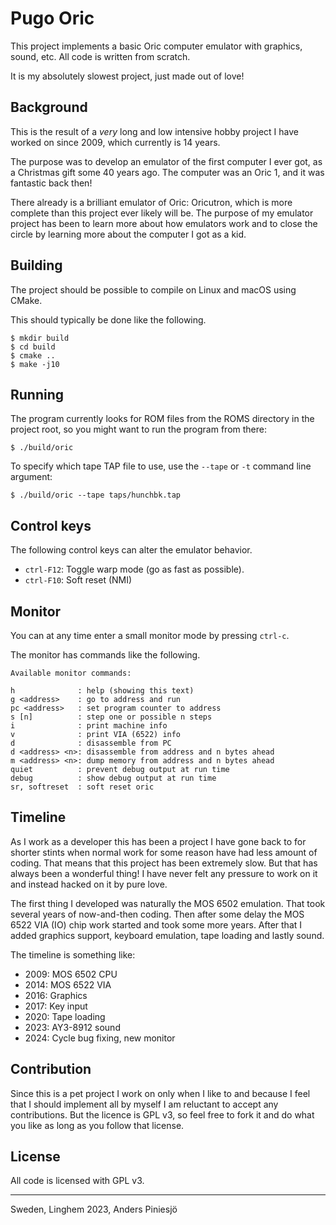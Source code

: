 # Pugo Oric

This project implements a basic Oric computer emulator with graphics, sound, etc.
All code is written from scratch.

It is my absolutely slowest project, just made out of love!

## Background

This is the result of a *very* long and low intensive hobby project I have worked on
since 2009, which currently is 14 years.

The purpose was to develop an emulator of the first computer I ever got,
as a Christmas gift some 40 years ago. The computer was an Oric 1, and it
was fantastic back then!

There already is a brilliant emulator of Oric: Oricutron, which is more
complete than this project ever likely will be. The purpose of my emulator
project has been to learn more about how emulators work and to close the circle
by learning more about the computer I got as a kid.


## Building

The project should be possible to compile on Linux and macOS using CMake.

This should typically be done like the following.

```
$ mkdir build
$ cd build
$ cmake ..
$ make -j10
```

## Running

The program currently looks for ROM files from the ROMS directory in the project
root, so you might want to run the program from there:

```
$ ./build/oric
```

To specify which tape TAP file to use, use the `--tape` or `-t` command line
argument:

```
$ ./build/oric --tape taps/hunchbk.tap
```

## Control keys

The following control keys can alter the emulator behavior.

* `ctrl-F12`: Toggle warp mode (go as fast as possible).
* `ctrl-F10`: Soft reset (NMI)


## Monitor

You can at any time enter a small monitor mode by pressing `ctrl-c`.

The monitor has commands like the following.

```
Available monitor commands:

h              : help (showing this text)
g <address>    : go to address and run
pc <address>   : set program counter to address
s [n]          : step one or possible n steps
i              : print machine info
v              : print VIA (6522) info
d              : disassemble from PC
d <address> <n>: disassemble from address and n bytes ahead
m <address> <n>: dump memory from address and n bytes ahead
quiet          : prevent debug output at run time
debug          : show debug output at run time
sr, softreset  : soft reset oric
```
 

## Timeline

As I work as a developer this has been a project I have gone back to for shorter
stints when normal work for some reason have had less amount of coding. That means
that this project has been extremely slow. But that has always been a wonderful thing!
I have never felt any pressure to work on it and instead hacked on it by pure love.

The first thing I developed was naturally the MOS 6502 emulation. That took several
years of now-and-then coding. Then after some delay the MOS 6522 VIA (IO) chip work
started and took some more years. After that I added graphics support, keyboard
emulation, tape loading and lastly sound.

The timeline is something like:

* 2009: MOS 6502 CPU
* 2014: MOS 6522 VIA
* 2016: Graphics
* 2017: Key input
* 2020: Tape loading
* 2023: AY3-8912 sound
* 2024: Cycle bug fixing, new monitor


## Contribution

Since this is a pet project I work on only when I like to and because I feel that
I should implement all by myself I am reluctant to accept any contributions. But 
the licence is GPL v3, so feel free to fork it and do what you like as long as
you follow that license.

## License

All code is licensed with GPL v3.

---
Sweden, Linghem 2023, Anders Piniesjö
